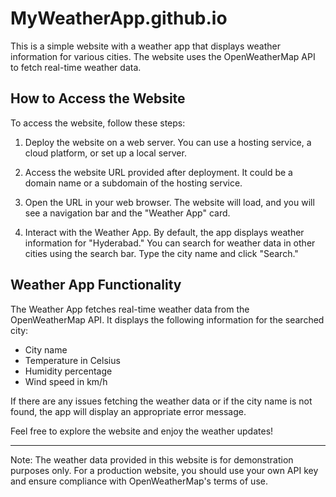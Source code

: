 # MyWeatherApp.github.io

This is a simple website with a weather app that displays weather information for various cities. The website uses the OpenWeatherMap API to fetch real-time weather data.

## How to Access the Website

To access the website, follow these steps:

1. Deploy the website on a web server. You can use a hosting service, a cloud platform, or set up a local server.

2. Access the website URL provided after deployment. It could be a domain name or a subdomain of the hosting service.

3. Open the URL in your web browser. The website will load, and you will see a navigation bar and the "Weather App" card.

4. Interact with the Weather App. By default, the app displays weather information for "Hyderabad." You can search for weather data in other cities using the search bar. Type the city name and click "Search."

## Weather App Functionality

The Weather App fetches real-time weather data from the OpenWeatherMap API. It displays the following information for the searched city:

- City name
- Temperature in Celsius
- Humidity percentage
- Wind speed in km/h

If there are any issues fetching the weather data or if the city name is not found, the app will display an appropriate error message.

Feel free to explore the website and enjoy the weather updates!

---

Note: The weather data provided in this website is for demonstration purposes only. For a production website, you should use your own API key and ensure compliance with OpenWeatherMap's terms of use.
